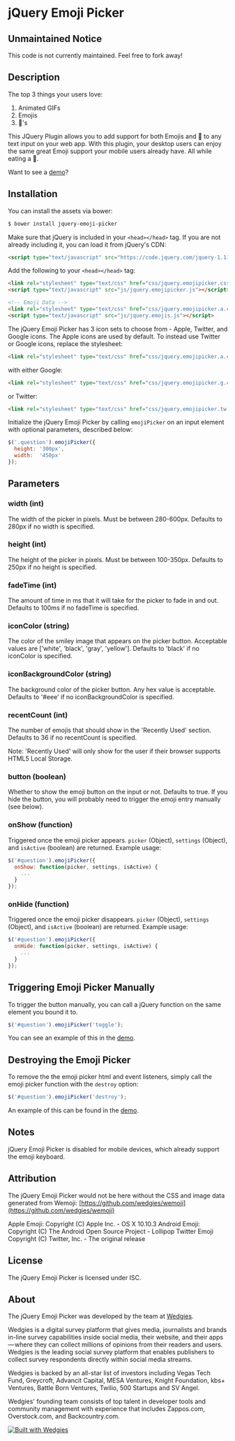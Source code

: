 # jQuery Emoji Picker #

## Unmaintained Notice ##

This code is not currently maintained. Feel free to fork away!

## Description ##

The top 3 things your users love:

1. Animated GIFs
2. Emojis
3. 🍩's

This JQuery Plugin allows you to add support for both Emojis and 🍩 to any text input on your web app.  With this plugin, your desktop users can enjoy the same great Emoji support your mobile users already have. All while eating a 🍩.

Want to see a [demo](http://wedgies.github.io/jquery-emoji-picker/demo.html)?

## Installation ##

You can install the assets via bower:

```bash
$ bower install jquery-emoji-picker
```

Make sure that jQuery is included in your `<head></head>` tag.  If you are not already including it, you can load it from jQuery's CDN:

```html
<script type="text/javascript" src="https://code.jquery.com/jquery-1.11.2.min.js"></script>
```

Add the following to your `<head></head>` tag:

```html
<link rel="stylesheet" type="text/css" href="css/jquery.emojipicker.css">
<script type="text/javascript" src="js/jquery.emojipicker.js"></script>

<!-- Emoji Data -->
<link rel="stylesheet" type="text/css" href="css/jquery.emojipicker.a.css">
<script type="text/javascript" src="js/jquery.emojis.js"></script>
```

The jQuery Emoji Picker has 3 icon sets to choose from - Apple, Twitter, and Google icons. The Apple icons are used by default. To instead use Twitter or Google icons, replace the stylesheet:

```html
<link rel="stylesheet" type="text/css" href="css/jquery.emojipicker.a.css">
```

with either Google:

```html
<link rel="stylesheet" type="text/css" href="css/jquery.emojipicker.g.css">
```

or Twitter:

```html
<link rel="stylesheet" type="text/css" href="css/jquery.emojipicker.tw.css">
```

Initialize the jQuery Emoji Picker by calling `emojiPicker` on an input element with optional parameters, described below:

```javascript
$('.question').emojiPicker({
  height: '300px',
  width:  '450px'
});
```

## Parameters ##

### width (int) ###
The width of the picker in pixels. Must be between 280-600px. Defaults to 280px if no width is specified.

### height (int) ###
The height of the picker in pixels. Must be between 100-350px. Defaults to 250px if no height is specified.

### fadeTime (int) ###
The amount of time in ms that it will take for the picker to fade in and out. Defaults to 100ms if no fadeTime is specified.

### iconColor (string) ###
The color of the smiley image that appears on the picker button. Acceptable values are ['white', 'black', 'gray', 'yellow']. Defaults to 'black' if no iconColor is specified.

### iconBackgroundColor (string) ###
The background color of the picker button. Any hex value is acceptable. Defaults to '#eee' if no iconBackgroundColor is specified.

### recentCount (int) ###
The number of emojis that should show in the 'Recently Used' section. Defaults to 36 if no recentCount is specified.

Note: 'Recently Used' will only show for the user if their browser supports HTML5 Local Storage.

### button (boolean) ###
Whether to show the emoji button on the input or not. Defaults to true. If you hide the button, you will probably need to trigger the emoji entry manually (see below).

### onShow (function) ###
Triggered once the emoji picker appears. `picker` (Object), `settings` (Object), and `isActive` (boolean) are returned. Example usage:

```javascript
$('#question').emojiPicker({
  onShow: function(picker, settings, isActive) {
  	...
  }
});
```

### onHide (function) ###
Triggered once the emoji picker disappears. `picker` (Object), `settings` (Object), and `isActive` (boolean) are returned. Example usage:

```javascript
$('#question').emojiPicker({
  onHide: function(picker, settings, isActive) {
  	...
  }
});
```

## Triggering Emoji Picker Manually ##

To trigger the button manually, you can call a jQuery function on the same element you bound it to.

```javascript
$('#question').emojiPicker('toggle');
```

You can see an example of this in the [demo](http://wedgies.github.io/jquery-emoji-picker/demo.html).

## Destroying the Emoji Picker ##

To remove the the emoji picker html and event listeners, simply call the emoji picker function with the `destroy` option:

```javascript
$('#question').emojiPicker('destroy');
```

An example of this can be found in the [demo](http://wedgies.github.io/jquery-emoji-picker/demo.html).



## Notes ##

jQuery Emoji Picker is disabled for mobile devices, which already support the emoji keyboard.

## Attribution ##

The jQuery Emoji Picker would not be here without the CSS and image data generated from Wemoji:
[https://github.com/wedgies/wemoji](https://github.com/wedgies/wemoji)

Apple Emoji: Copyright (C) Apple Inc. - OS X 10.10.3
Android Emoji: Copyright (C) The Android Open Source Project - Lollipop
Twitter Emoji Copyright (C) Twitter, Inc. - The original release

## License ##

The jQuery Emoji Picker is licensed under ISC.

## About ##

The jQuery Emoji Picker was developed by the team at [Wedgies](http://www.wedgies.com).

Wedgies is a digital survey platform that gives media, journalists and brands in-line survey capabilities inside social media, their website, and their apps — where they can collect millions of opinions from their readers and users. Wedgies is the leading social survey platform that enables publishers to collect survey respondents directly within social media streams.

Wedgies is backed by an all-star list of investors including Vegas Tech Fund, Greycroft, Advancit Capital, MESA Ventures, Knight Foundation, kbs+ Ventures, Battle Born Ventures, Twilio, 500 Startups and SV Angel.

Wedgies' founding team consists of top talent in developer tools and community management with experience that includes Zappos.com, Overstock.com, and Backcountry.com.

[![Built with Wedgies](https://d3v9r9uda02hel.cloudfront.net/production/1.55.17/img/built-with-wedgies.png)](http://wedgies.com)
